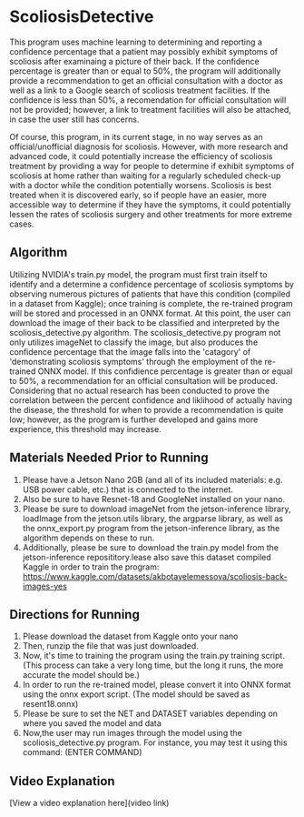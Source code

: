 # ScoliosisDetective

This program uses machine learning to determining and reporting a confidence percentage that a patient may possibly exhibit symptoms of scoliosis after examinaing a picture of their back. If the confidence percentage is greater than or equal to 50%, the program will additionally provide a recommendation to get an official consultation with a doctor as well as a link to a Google search of scoliosis treatment facilities. If the confidence is less than 50%, a recomendation for official consultation will not be provided; however, a link to treatment facilities will also be attached, in case the user still has concerns.

Of course, this program, in its current stage, in no way serves as an official/unofficial diagnosis for scoliosis. However, with more research and advanced code, it could potentially increase the efficiency of scoliosis treatment by providing a way for people to determine if exhibit symptoms of scoliosis at home rather than waiting for a regularly scheduled check-up with a doctor while the condition potentially worsens. Scoliosis is best treated when it is discovered early, so if people have an easier, more accessible way to determine if they have the symptoms, it could potentially lessen the rates of scoliosis surgery and other treatments for more extreme cases.

## Algorithm

Utilizing NVIDIA's train.py model, the program must first train itself to identify and a determine a confidence percentage of scoliosis symptoms by observing numerous pictures of patients that have this condition (compiled in a dataset from Kaggle); once training is complete, the re-trained program will be stored and processed in an ONNX format. At this point, the user can download the image of their back to be classified and interpreted by the scoliosis_detective.py algorithm. The scoliosis_detective.py program not only utilizes imageNet to classify the image, but also produces the confidence percentage that the image falls into the 'catagory' of 'demonstrating scoliosis symptoms' through the employment of the re-trained ONNX model. If this confidience percentage is greater than or equal to 50%, a recommendation for an official consultation will be produced. Considering that no actual research has been conducted to prove the correlation between the percent confidence and liklihood of actually having the disease, the threshold for when to provide a recommendation is quite low; however, as the program is further developed and gains more experience, this threshold may increase.

## Materials Needed Prior to Running

1. Please have a Jetson Nano 2GB (and all of its included materials: e.g. USB power cable, etc.) that is connected to the internet.
2. Also be sure to have Resnet-18 and GoogleNet installed on your nano.
3. Please be sure to download imageNet from the jetson-inference library, loadImage from the jetson.utils library, the argparse library, as well as the onnx_export.py program from the jetson-inference library, as the algorithm depends on these to run.
5. Additionally, please be sure to download the train.py model from the jetson-inference reposititory.lease also save this dataset compiled Kaggle in order to train the program: https://www.kaggle.com/datasets/akbotayelemessova/scoliosis-back-images-yes

## Directions for Running

1. Please download the dataset from Kaggle onto your nano
2. Then, runzip the file that was just downloaded.
3. Now, it's time to training the program using the train.py training script. (This process can take a very long time, but the long it runs, the more accurate the model should be.)
4. In order to run the re-trained model, please convert it into ONNX format using the onnx export script. (The model should be saved as resent18.onnx)
5. Please be sure to set the NET and DATASET variables depending on where you saved the model and data
6. Now,the user may run images through the model using the scoliosis_detective.py program. For instance, you may test it using this command: (ENTER COMMAND)

## Video Explanation

[View a video explanation here](video link)
